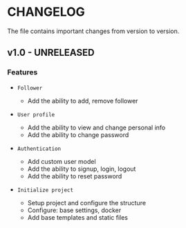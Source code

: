 # CHANGELOG

The file contains important changes from version to version.

## v1.0 - UNRELEASED

### Features

* `Follower`
  * Add the ability to add, remove follower

* `User profile`
  * Add the ability to view and change personal info
  * Add the ability to change password

* `Authentication`
  * Add custom user model
  * Add the ability to signup, login, logout
  * Add the ability to reset password

* `Initialize project`
  * Setup project and configure the structure
  * Configure: base settings, docker
  * Add base templates and static files